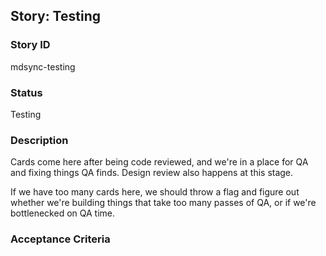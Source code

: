 ## Story: Testing

### Story ID
mdsync-testing

### Status
Testing

### Description
Cards come here after being code reviewed, and we're in a place for QA and fixing things QA finds. Design review also happens at this stage.

If we have too many cards here, we should throw a flag and figure out whether we're building things that take too many passes of QA, or if we're bottlenecked on QA time.

### Acceptance Criteria
